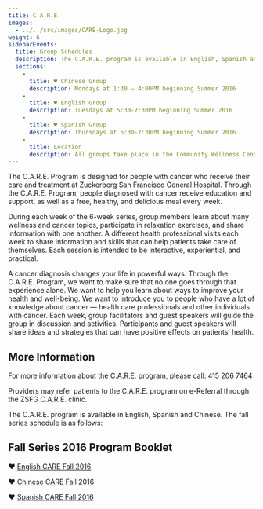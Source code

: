 ```yaml
---
title: C.A.R.E.
images:
  - ../../src/images/CARE-Logo.jpg
weight: 6
sidebarEvents:
  title: Group Schedules
  description: The C.A.R.E. program is available in English, Spanish and Chinese.
  sections:
    -
      title: ♥ Chinese Group
      description: Mondays at 1:30 – 4:00PM beginning Summer 2016
    -
      title: ♥ English Group
      description: Tuesdays at 5:30-7:30PM beginning Summer 2016
    -
      title: ♥ Spanish Group
      description: Thursdays at 5:30-7:30PM beginning Summer 2016
    -
      title: Location
      description: All groups take place in the Community Wellness Center, Room 2D35, across from the cafeteria.
---
```


The C.A.R.E. Program is designed for people with cancer who receive their care and treatment at Zuckerberg San Francisco General Hospital. Through the C.A.R.E. Program, people diagnosed with cancer receive education and support, as well as a free, healthy, and delicious meal every week.

During each week of the 6-week series, group members learn about many wellness and cancer topics, participate in relaxation exercises, and share information with one another. A different health professional visits each week to share information and skills that can help patients take care of themselves. Each session is intended to be interactive, experiential, and practical.

A cancer diagnosis changes your life in powerful ways. Through the C.A.R.E. Program, we want to make sure that no one goes through that experience alone. We want to help you learn about ways to improve your health and well-being. We want to introduce you to people who have a lot of knowledge about cancer — health care professionals and other individuals with cancer. Each week, group facilitators and guest speakers will guide the group in discussion and activities. Participants and guest speakers will share ideas and strategies that can have positive effects on patients’ health.

## More Information

For more information about the C.A.R.E. program, please call: [415 206 7464](tel:+14152067464 "415 206 7464")

Providers may refer patients to the C.A.R.E. program on e-Referral through the ZSFG C.A.R.E. clinic.

The C.A.R.E. program is available in English, Spanish and Chinese. The fall series schedule is as follows:

## Fall Series 2016 Program Booklet

♥ [English CARE Fall 2016](/static/uploads/English-CARE-Fall-2016-Booklet.pdf "English CARE Fall 2016")

♥ [Chinese CARE Fall 2016](/static/uploads/Chinese-CARE-Fall-2016-Booklet.pdf "Chinese CARE Fall 2016")

♥ [Spanish CARE Fall 2016](/static/uploads/Spanish-CARE-Fall-2016-Booklet.pdf "Spanish CARE Fall 2016")
